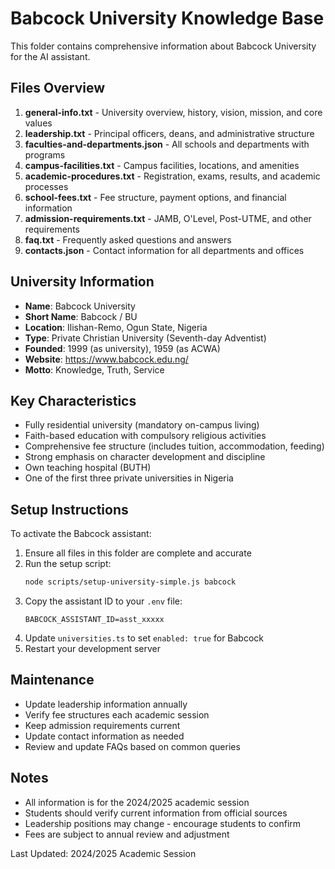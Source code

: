 # Babcock University Knowledge Base

This folder contains comprehensive information about Babcock University for the AI assistant.

## Files Overview

1. **general-info.txt** - University overview, history, vision, mission, and core values
2. **leadership.txt** - Principal officers, deans, and administrative structure
3. **faculties-and-departments.json** - All schools and departments with programs
4. **campus-facilities.txt** - Campus facilities, locations, and amenities
5. **academic-procedures.txt** - Registration, exams, results, and academic processes
6. **school-fees.txt** - Fee structure, payment options, and financial information
7. **admission-requirements.txt** - JAMB, O'Level, Post-UTME, and other requirements
8. **faq.txt** - Frequently asked questions and answers
9. **contacts.json** - Contact information for all departments and offices

## University Information

- **Name**: Babcock University
- **Short Name**: Babcock / BU
- **Location**: Ilishan-Remo, Ogun State, Nigeria
- **Type**: Private Christian University (Seventh-day Adventist)
- **Founded**: 1999 (as university), 1959 (as ACWA)
- **Website**: https://www.babcock.edu.ng/
- **Motto**: Knowledge, Truth, Service

## Key Characteristics

- Fully residential university (mandatory on-campus living)
- Faith-based education with compulsory religious activities
- Comprehensive fee structure (includes tuition, accommodation, feeding)
- Strong emphasis on character development and discipline
- Own teaching hospital (BUTH)
- One of the first three private universities in Nigeria

## Setup Instructions

To activate the Babcock assistant:

1. Ensure all files in this folder are complete and accurate
2. Run the setup script:
   ```bash
   node scripts/setup-university-simple.js babcock
   ```
3. Copy the assistant ID to your `.env` file:
   ```
   BABCOCK_ASSISTANT_ID=asst_xxxxx
   ```
4. Update `universities.ts` to set `enabled: true` for Babcock
5. Restart your development server

## Maintenance

- Update leadership information annually
- Verify fee structures each academic session
- Keep admission requirements current
- Update contact information as needed
- Review and update FAQs based on common queries

## Notes

- All information is for the 2024/2025 academic session
- Students should verify current information from official sources
- Leadership positions may change - encourage students to confirm
- Fees are subject to annual review and adjustment

Last Updated: 2024/2025 Academic Session
